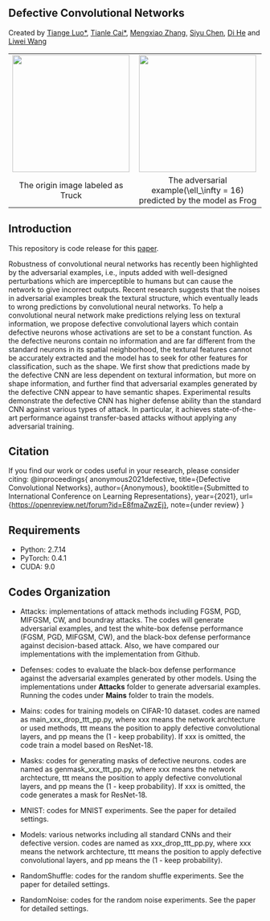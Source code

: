## Defective Convolutional Networks
Created by <a href="https://tiangeluo.github.io/" target="_blank">Tiange Luo*</a>, <a href="https://tianle.website" target="_black">Tianle Cai*</a>, <a href="" target="_blank">Mengxiao Zhang</a>, <a href="" target="_blank">Siyu Chen</a>, <a href="https://scholar.google.com/citations?user=orVoz4IAAAAJ&hl=en" target="_blank">Di He</a> and <a href="https://scholar.google.com/citations?user=VZHxoh8AAAAJ&hl=zh-CN" target="_blank">Liwei Wang</a>

<table width="100%" border="0" cellspacing="0" cellpadding="0">
  <tr>
    <td align="center"><img src="./imgs/origin.png" width="233" height="233" /> </td>
    <td align="center"><img src="./imgs/attacked.png" width="233" height="233" /></td>
  </tr>
  <tr>
    <td align="center">The origin image labeled as Truck</td>
    <td align="center">The adversarial example(\ell_\infty = 16) predicted by the model as Frog</td>
  </tr>
</table>


## Introduction
This repository is code release for this [paper](https://arxiv.org/abs/1911.08432).

Robustness of convolutional neural networks has recently been highlighted by the
adversarial examples, i.e., inputs added with well-designed perturbations which
are imperceptible to humans but can cause the network to give incorrect outputs.
Recent research suggests that the noises in adversarial examples break the textural
structure, which eventually leads to wrong predictions by convolutional neural
networks. To help a convolutional neural network make predictions relying less
on textural information, we propose defective convolutional layers which contain
defective neurons whose activations are set to be a constant function. As the
defective neurons contain no information and are far different from the standard
neurons in its spatial neighborhood, the textural features cannot be accurately
extracted and the model has to seek for other features for classification, such as
the shape. We first show that predictions made by the defective CNN are less
dependent on textural information, but more on shape information, and further
find that adversarial examples generated by the defective CNN appear to have
semantic shapes. Experimental results demonstrate the defective CNN has higher
defense ability than the standard CNN against various types of attack. In particular,
it achieves state-of-the-art performance against transfer-based attacks without
applying any adversarial training.

## Citation
If you find our work or codes useful in your research, please consider citing:
    @inproceedings{
          anonymous2021defective,
          title={Defective Convolutional Networks},
          author={Anonymous},
          booktitle={Submitted to International Conference on Learning Representations},
          year={2021},
          url={https://openreview.net/forum?id=E8fmaZwzEj},
          note={under review}
    }

## Requirements
- Python: 2.7.14
- PyTorch: 0.4.1
- CUDA: 9.0

## Codes Organization

- Attacks: implementations of attack methods including FGSM, PGD, MIFGSM, CW, and boundray attacks. The codes will generate adversarial examples, and test the white-box defense performance (FGSM, PGD, MIFGSM, CW), and the black-box defense performance against decision-based attack. Also, we have compared our implementations with the implementation from Github.

- Defenses: codes to evaluate the black-box defense performance against the adversarial examples generated by other models. Using the implementations under **Attacks** folder to generate adversarial examples. Running the codes under **Mains** folder to train the models.

- Mains: codes for training models on CIFAR-10 dataset. codes are named as main_xxx_drop_ttt_pp.py, where xxx means the network archtecture or used methods, ttt means the position to apply defective convolutional layers, and pp means the (1 - keep probability). If xxx is omitted, the code train a model based on ResNet-18.

- Masks: codes for generating masks of defective neurons. codes are named as genmask_xxx_ttt_pp.py, where xxx means the network archtecture, ttt means the position to apply defective convolutional layers, and pp means the (1 - keep probability). If xxx is omitted, the code generates a mask for ResNet-18.

- MNIST: codes for MNIST experiments. See the paper for detailed settings.

- Models: various networks including all standard CNNs and their defective version. codes are named as xxx_drop_ttt_pp.py, where xxx means the network archtecture, ttt means the position to apply defective convolutional layers, and pp means the (1 - keep probability).

- RandomShuffle: codes for the random shuffle experiments. See the paper for detailed settings.

- RandomNoise: codes for the random noise experiments. See the paper for detailed settings.
